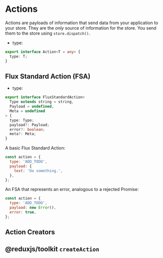 # Actions

Actions are payloads of information that send data from your application to your
store. They are the _only_ source of information for the store. You send them to
the store using `store.dispatch()`.

- type:

```ts
export interface Action<T = any> {
  type: T;
}
```

## Flux Standard Action (FSA)

- type:

```ts
export interface FluxStandardAction<
  Type extends string = string,
  Payload = undefined,
  Meta = undefined
> {
  type: Type;
  payload?: Payload;
  error?: boolean;
  meta?: Meta;
}
```

A basic Flux Standard Action:

```js
const action = {
  type: 'ADD_TODO',
  payload: {
    text: 'Do something.',
  },
};
```

An FSA that represents an error, analogous to a rejected Promise:

```js
const action = {
  type: 'ADD_TODO',
  payload: new Error(),
  error: true,
};
```

## Action Creators

## @reduxjs/toolkit `createAction`
